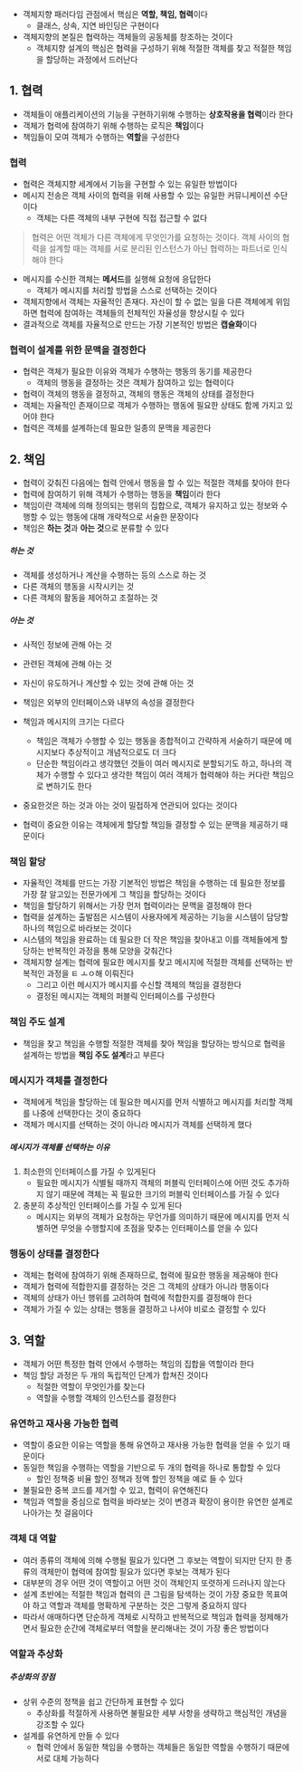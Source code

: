 - 객체지향 패러다임 관점에서 핵심은 **역할, 책임, 협력**이다
	- 클래스, 상속, 지연 바인딩은 구현이다
- 객체지향의 본질은 협력하는 객체들의 공동체를 창조하는 것이다
	- 객체지향 설계의 핵심은 협력을 구성하기 위해 적절한 객체를 찾고 적절한 책임을 할당하는 과정에서 드러난다

## 1. 협력
- 객체들이 애플리케이션의 기능을 구현하기위해 수행하는 **상호작용을 협력**이라 한다
- 객체가 협력에 참여하기 위해 수행하는 로직은 **책임**이다
- 책임들이 모여 객체가 수행하는 **역할**을 구성한다

### 협력
- 협력은 객체지향 세계에서 기능을 구현할 수 있는 유일한 방법이다
- 메시지 전송은 객체 사이의 협력을 위해 사용할 수 있는 유일한 커뮤니케이션 수단이다
	- 객체는 다른 객체의 내부 구현에 직접 접근할 수 없다

> 협력은 어떤 객체가 다른 객체에게 무엇인가를 요청하는 것이다. 객체 사이의 협력을 설계할 때는 객체를 서로 분리된 인스턴스가 아닌 협력하는 파트너로 인식해야 한다

- 메시지를 수신한 객체는 **메서드**를 실행해 요청에 응답한다
	- 객체가 메시지를 처리할 방법을 스스로 선택하는 것이다
- 객체지향에서 객체는 자율적인 존재다. 자신이 할 수 없는 일을 다른 객체에게 위임하면 협력에 참여하는 객체들의 전체적인 자율성을 향상시킬 수 있다
- 결과적으로 객체를 자율적으로 만드는 가장 기본적인 방법은 **캡슐화**이다

### 협력이 설계를 위한 문맥을 결정한다
- 협력은 객체가 필요한 이유와 객체가 수행하는 행동의 동기를 제공한다
	- 객체의 행동을 결정하는 것은 객체가 참여하고 있는 협력이다
- 협력이 객체의 행동을 결정하고, 객체의 행동은 객체의 상태를 결정한다
- 객체는 자율적인 존재이므로 객체가 수행하는 행동에 필요한 상태도 함께 가지고 있어야 한다
- 협력은 객체를 설계하는데 필요한 일종의 문맥을 제공한다

## 2. 책임
- 협력이 갖춰진 다음에는 협력 안에서 행동을 할 수 있는 적절한 객체를 찾아야 한다
- 협력에 참여하기 위해 객체가 수행하는 행동을 **책임**이라 한다
- 책임이란 객체에 의해 정의되는 행위의 집합으로, 객체가 유지하고 있는 정보와 수행할 수 있는 행동에 대해 개략적으로 서술한 문장이다
- 책임은 **하는 것**과 **아는 것**으로 분류할 수 있다

##### 하는 것
- 객체를 생성하거나 계산을 수행하는 등의 스스로 하는 것
- 다른 객체의 행동을 시작시키는 것
- 다른 객체의 활동을 제어하고 조절하는 것

##### 아는 것
- 사적인 정보에 관해 아는 것
- 관련된 객체에 관해 아는 것
- 자신이 유도하거나 계산할 수 있는 것에 관해 아는 것

- 책임은 외부의 인터페이스와 내부의 속성을 결정한다
- 책임과 메시지의 크기는 다르다
	- 책임은 객체가 수행할 수 있는 행동을 종합적이고 간략하게 서술하기 때문에 메시지보다 추상적이고 개념적으로도 더 크다
	- 단순한 책임이라고 생각했던 것들이 여러 메시지로 분할되기도 하고, 하나의 객체가 수행할 수 있다고 생각한 책임이 여러 객체가 협력해야 하는 커다란 책임으로 변하기도 한다
- 중요한것은 하는 것과 아는 것이 밀접하게 연관되어 있다는 것이다
- 협력이 중요한 이유는 객체에게 할당할 책임들 결정할 수 있는 문맥을 제공하기 때문이다

### 책임 할당
- 자율적인 객체를 만드는 가장 기본적인 방법은 책임을 수행하는 데 필요한 정보를 가장 잘 알고있는 전문가에게 그 책임을 할당하는 것이다
- 책임을 할당하기 위해서는 가장 먼저 협력이라는 문맥을 결정해야 한다
- 협력을 설계하는 출발점은 시스템이 사용자에게 제공하는 기능을 시스템이 담당할 하나의 책임으로 바라보는 것이다
- 시스템의 책임을 완료하는 데 필요한 더 작은 책임을 찾아내고 이를 객체들에게 할당하는 반복적인 과정을 통해 모양을 갖춰간다
- 객체지향 설계는 협력에 필요한 메시지를 찾고 메시지에 적절한 객체를 선택하는 반복적인 과정을 ㅌ ㅗㅇ해 이뤄진다
	- 그리고 이런 메시지가 메시지를 수신할 객체의 책임을 결정한다
	- 결정된 메시지는 객체의 퍼블릭 인터페이스를 구성한다

### 책임 주도 설계
- 책임을 찾고 책임을 수행할 적절한 객체를 찾아 책임을 할당하는 방식으로 협력을 설계하는 방법을 **책임 주도 설계**라고 부른다

### 메시지가 객체를 결정한다
- 객체에게 책임을 할당하는 데 필요한 메시지를 먼저 식별하고 메시지를 처리할 객체를 나중에 선택한다는 것이 중요하다
- 객체가 메시지를 선택하는 것이 아니라 메시지가 객체를 선택하게 했다

##### 메시지가 객체를 선택하는 이유
1. 최소한의 인터페이스를 가질 수 있게된다
   - 필요한 메시지가 식별될 때까지 객체의 퍼블릭 인터페이스에 어떤 것도 추가하지 않기 때문에 객체는 꼭 필요한 크기의 퍼블릭 인터페이스를 가질 수 있다
2. 충분히 추상적인 인터페이스를 가질 수 있게 된다
   - 메시지는 외부의 객체가 요청하는 무언가를 의미하기 때문에 메시지를 먼저 식별하면 무엇을 수행할지에 초점을 맞추는 인터페이스를 얻을 수 있다

### 행동이 상태를 결정한다
- 객체는 협력에 참여하기 위해 존재하므로, 협력에 필요한 행동을 제공해야 한다
- 객체가 협력에 적합한지를 결정하는 것은 그 객체의 상태가 아니라 행동이다
- 객체의 상태가 아닌 행위를 고려하여 협력에 적합한지를 결정해야 한다
- 객체가 가질 수 있는 상태는 행동을 결정하고 나서야 비로소 결정할 수 있다

## 3. 역할
- 객체가 어떤 특정한 협력 안에서 수행하는 책임의 집합을 역할이라 한다
- 책임 할당 과정은 두 개의 독립적인 단계가 합쳐진 것이다
	- 적절한 역할이 무엇인가를 찾는다
	- 역할을 수행할 객체의 인스턴스를 결정한다

### 유연하고 재사용  가능한 협력
- 역할이 중요한 이유는 역할을 통해 유연하고 재사용 가능한 협력을 얻을 수 있기 때문이다
- 동일한 책임을 수행하는 역할을 기반으로 두 개의 협력을 하나로 통합할 수 있다
	- 할인 정책중 비율 할인 정책과 정액 할인 정책을 예로 들 수 있다
- 불필요한 중복 코드를 제거할 수 있고, 협력이 유연해진다
- 책임과 역할을 중심으로 협력을 바라보는 것이 변경과 확장이 용이한 유연한 설계로 나아가는 첫 걸음이다

### 객체 대 역할
- 여러 종류의 객체에 의해 수행될 필요가 있다면 그 후보는 역할이 되지만 단지 한 종류의 객체만이 협력에 참여할 필요가 있다면 후보는 객체가 된다
- 대부분의 경우 어떤 것이 역할이고 어떤 것이 객체인지 또렷하게 드러나지 않는다
- 설계 초반에는 적절한 책임과 협력의 큰 그림을 탐색하는 것이 가장 중요한 목표여야 하고 역할과 객체를 명확하게 구분하는 것은 그렇게 중요하지 않다
- 따라서 애매하다면 단순하게 객체로 시작하고 반복적으로 책임과 협력을 정제해가면서 필요한 순간에 객체로부터 역할을 분리해내는 것이 가장 좋은 방법이다

### 역할과 추상화
##### 추상화의 장점
- 상위 수준의 정책을 쉽고 간단하게 표현할 수 있다
	- 추상화를 적절하게 사용하면 불필요한 세부 사항을 생략하고 핵심적인 개념을 강조할 수 있다
- 설계를 유연하게 만들 수 있다
	- 협력 안에서 동일한 책임을 수행하는 객체들은 동일한 역할을 수행하기 때문에 서로 대체 가능하다


